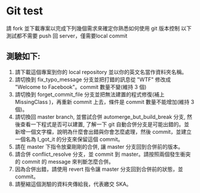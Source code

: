 # Git test
請 fork 並下載專案以完成下列幾個需求來確定你熟悉如何使用 git 版本控制
以下測試都不需要 push 回 server，僅需要local commit

測驗如下:
--

1. 請下載這個專案到你的 local repository 並以你的英文名當作資料夾名稱。
2. 請切換到 fix_typo_message 分支並把打錯的訊息從 "WTF" 修改成 "Welcome to Facebook"。commit 數量不變(維持 3 個)
3. 請切換到 forget_commit_file 分支並把無法建置的程式修復(補上 MissingClass )，再重新 commit 上去，條件是 commit 數量不能增加(維持 3 個)。
4. 請切換回 master branch, 並嘗試合併 automerge_but_build_break 分支, 然後查看一下程式是否可以建置, 了解一下 git 自動合併分支是可能出錯的。並新增一個文字檔，說明為什麼會出錯與你會怎麼處理，然後 commit，並建立一個名為 I_got_it 的分支來保留這個 commit。 
5. 請在 master 下指令放棄剛剛的合併, 讓 master 分支回到合併前的版本。
6. 請合併 conflict_resolve 分支，並 commit 到 master。請按照兩個發生衝突的 commit 的 message 來判斷怎麼合併。
7. 因為合併出錯，請使用 revert 指令讓 master 分支回到合併前的狀態，並 commit。
8. 請壓縮這個測驗的資料夾傳給我，代表繳交 SKA。
